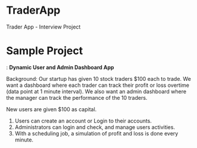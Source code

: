 # TraderApp
Trader App - Interview Project

<h1>Sample Project</h1>:
<b>Dynamic User and Admin Dashboard App</b>

Background:
Our startup has given 10 stock traders $100 each to trade. We want a dashboard where each trader can track their profit or loss overtime (data point at 1 minute interval). We also want an admin dashboard where the manager can track the performance of the 10 traders.

New users are given $100 as capital.

1. Users can create an account or Login to their accounts.
2. Administrators can login and check, and manage users activities.
3. With a scheduling job, a simulation of profit and loss is done every minute. 